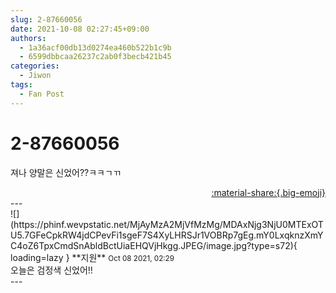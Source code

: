 ```yaml
---
slug: 2-87660056
date: 2021-10-08 02:27:45+09:00
authors:
  - 1a36acf00db13d0274ea460b522b1c9b
  - 6599dbbcaa26237c2ab0f3becb421b45
categories:
  - Jiwon
tags:
  - Fan Post
---
```


# 2-87660056

<div class="post-container" markdown="1">
<div class="content-container md-sidebar__scrollwrap" markdown="1">

져나 양말은 신었어??ㅋㅋㄱㄲ

</div>
</div>

<div style="text-align: right;" markdown="1">
<a href="https://weverse.io/fromis9/fanpost/2-87660056" style="text-align: right;">:material-share:{.big-emoji}</a>
</div>
---

<div class="comments-container md-sidebar__scrollwrap" markdown="1">
<div class="comment" markdown="1">
<div class='id-container' markdown="1">
![](https://phinf.wevpstatic.net/MjAyMzA2MjVfMzMg/MDAxNjg3NjU0MTExOTU5.7GFeCpkRW4jdCPevFi1sgeF7S4XyLHRSJr1VOBRp7gEg.mY0LxqknzXmYC4oZ6TpxCmdSnAbldBctUiaEHQVjHkgg.JPEG/image.jpg?type=s72){ loading=lazy }
**<span class="artist">지원</span>** <small>Oct 08 2021, 02:29</small><br>
</div>
<div class='comment-body' markdown="1">
오늘은 검정색 신었어!!
</div>
</div>
</div>
---
